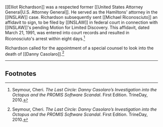 [[Elliot Richardson]] was a respected former [[United States Attorney General|U.S. Attorney General]]. He served as the Hamiltons' attorney in the [[INSLAW]] case. Richardson subsequently sent [[Michael Riconosciuto]] an affidavit to sign, to be filed by [[INSLAW]] in federal court in connection with [[INSLAW]]'s pending Motion for Limited Discovery. This affidavit, dated March 21, 1991, was entered into court records and resulted in Riconosciuto's arrest within eight days.[^1]

Richardson called for the appointment of a special counsel to look into the death of [[Danny Casolaro]].[^1]

---
## Footnotes

[^1]: Seymour, Cheri. *The Last Circle: Danny Casolaro’s Investigation into the Octopus and the PROMIS Software Scandal*. First Edition. TrineDay, 2010.